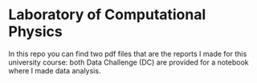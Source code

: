# Laboratory of Computational Physics
In this repo you can find two pdf files that are the reports I made for this university course: both Data Challenge (DC) are provided for a notebook where I made data analysis.
